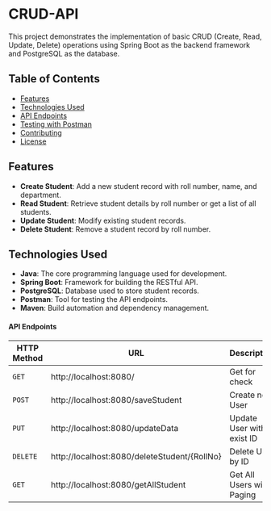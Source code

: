 # CRUD-API
This project demonstrates the implementation of basic CRUD (Create, Read, Update, Delete) operations using Spring Boot as the backend framework and PostgreSQL as the database.

## Table of Contents

- [Features](#features)
- [Technologies Used](#technologies-used)
- [API Endpoints](#api-endpoints)
- [Testing with Postman](#testing-with-postman)
- [Contributing](#contributing)
- [License](#license)

## Features

- **Create Student**: Add a new student record with roll number, name, and department.
- **Read Student**: Retrieve student details by roll number or get a list of all students.
- **Update Student**: Modify existing student records.
- **Delete Student**: Remove a student record by roll number.

## Technologies Used

- **Java**: The core programming language used for development.
- **Spring Boot**: Framework for building the RESTful API.
- **PostgreSQL**: Database used to store student records.
- **Postman**: Tool for testing the API endpoints.
- **Maven**: Build automation and dependency management.

#### API Endpoints

|HTTP Method|URL|Description|
|---|---|---|
|`GET`|http://localhost:8080/ | Get for check |
|`POST`|http://localhost:8080/saveStudent | Create new User |
|`PUT`|http://localhost:8080/updateData | Update User with exist ID |
|`DELETE`|http://localhost:8080/deleteStudent/{RollNo} | Delete User by ID |
|`GET`|http://localhost:8080/getAllStudent | Get All Users with Paging |
